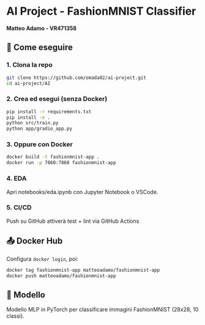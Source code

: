 # AI Project - FashionMNIST Classifier

**Matteo Adamo - VR471358**

## 🚀 Come eseguire

### 1. Clona la repo
```bash
git clone https://github.com/omada02/ai-project.git
cd ai-project/AI
```

### 2. Crea ed esegui (senza Docker)
```bash
pip install -r requirements.txt
pip install -e .
python src/train.py
python app/gradio_app.py
```

### 3. Oppure con Docker
```bash
docker build -t fashionmnist-app .
docker run -p 7860:7860 fashionmnist-app
```

### 4. EDA
Apri notebooks/eda.ipynb con Jupyter Notebook o VSCode.

### 5. CI/CD
Push su GitHub attiverà test + lint via GitHub Actions

## 📤 Docker Hub
Configura `docker login`, poi:
```bash
docker tag fashionmnist-app matteoadamo/fashionmnist-app
docker push matteoadamo/fashionmnist-app
```

## 🧠 Modello
Modello MLP in PyTorch per classificare immagini FashionMNIST (28x28, 10 classi).
